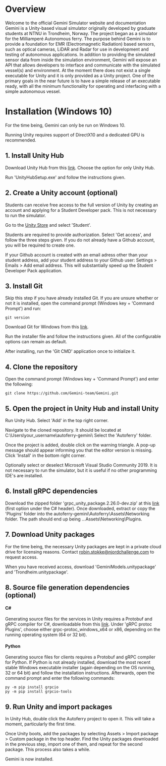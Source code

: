 # Overview

Welcome to the official Gemini Simulator website and documentation
Gemini is a Unity-based visual simulator originally developed by graduate students at NTNU in Trondheim, Norway. The project began as a simulator for the Milliamperé Autonomous ferry. The purpose behind Gemini is to provide a foundation for EMR (Electromagnetic Radiation) based sensors, such as optical cameras, LiDAR and Radar for use in development and testing of autonomous applications. In addition to providing the simulated sensor data from inside the simulation environment, Gemini will expose an API that allows developers to interface and communicate with the simulated vessel(s) and environment. At the moment there does not exist a single executable for Unity and it is only provided as a Unity project. One of the primary goals in the near future is to have a simple release of an executable ready, with all the minimum functionality for operating and interfacing with a simple autonomous vessel.


# Installation \(Windows 10\)

For the time being, Gemini can only be run on Windows 10.

Running Unity requires support of DirectX10 and a dedicated GPU is recommended.

## 1. Install Unity Hub

Download Unity Hub from this [link](https://unity3d.com/get-unity/download). Choose the option for only Unity Hub.

Run 'UnityHubSetup.exe' and follow the instructions given. 

## 2. Create a Unity account \(optional\)

Students can receive free access to the full version of Unity by creating an account and applying for a Student Developer pack. This is not necessary to run the simulator.

Go to the [Unity Store](https://store.unity.com/#plans-individual) and select 'Student'.

Students are required to provide authorization. Select 'Get access', and follow the three steps given. If you do not already have a Github account, you will be required to create one.

If your Github account is created with an email adress other than your student address, add your student address to your Github user: Settings &gt; Emails &gt; Add email address. This will substantially speed up the Student Developer Pack application.

## 3. Install Git

Skip this step if you have already installed Git. If you are unsure whether or not it is installed, open the command prompt \(Windows key + 'Command Prompt'\) and run:

```text
git version
```

Download Git for Windows from this [link](https://gitforwindows.org/). 

Run the installer file and follow the instructions given. All of the configurable options can remain as default.

After installing,  run the 'Git CMD' application once to initialize it.

## 4. Clone the repository

Open the command prompt \(Windows key + 'Command Prompt'\) and enter the following:

```text
git clone https://github.com/Gemini-team/Gemini.git
```

## 5. Open the project in Unity Hub and install Unity

Run Unity Hub. Select 'Add' in the top right corner.

Navigate to the cloned repository. It should be located at C:\Users\your\_username\autoferry-gemini\ Select the 'Autoferry' folder.

Once the project is added, double click on the warning triangle. A pop-up message should appear informing you that the editor version is missing. Click 'Install' in the bottom right corner. 

Optionally select or deselect Microsoft Visual Studio Community 2019. It is not necessary to run the simulator, but it is useful if no other programming IDE's are installed.

## 6. Install gRPC dependencies

Download the zipped folder 'grpc\_unity\_package.2.26.0-dev.zip' at this [link](https://packages.grpc.io/archive/2019/12/a02d6b9be81cbadb60eed88b3b44498ba27bcba9-edd81ac6-e3d1-461a-a263-2b06ae913c3f/index.xml) \(first option under the C\# header\). Once downloaded,  extract or copy the 'Plugins' folder into the autoferry-gemini\Autoferry\Assets\Networking folder. The path should end up being ...Assets\Networking\Plugins.

## 7. Download Unity packages

For the time being, the necessary Unity packages are kept in a private cloud drive for licensing reasons. Contact robin.stokke@njordchallenge.com to request access.

When you have received access, download 'GeminiModels.unitypackage' and 'Trondheim.unitypackage'.

## 8. Source file generation dependencies \(optional\)

#### C\#

Generating source files for the services in Unity requires a Protobuf and gRPC compiler for C\#, downloadable from this [link](https://packages.grpc.io/archive/2020/06/039e7759c5202f7cfb808d4d55d4cde531b951c5-d225705a-89df-4405-a33f-df7d0073a69d/index.xml). Under 'gRPC protoc Plugins', choose either grpc-protoc\_windows\_x64 or x86, depending on the running operating system \(64 or 32 bit\).

#### Python

Generating source files for clients requires a Protobuf and gRPC compiler for Python. If Python is not already installed, download the most recent stable Windows executable installer \(again depending on the OS running, 32 or 64 bit\) and follow the installation instructions. Afterwards, open the command prompt and enter the following commands:

```text
py -m pip install grpcio
py -m pip install grpcio-tools
```

## 9. Run Unity and import packages

In Unity Hub, double click the Autoferry project to open it. This will take a moment, particularly the first time.

Once Unity boots, add the packages by selecting Assets &gt; Import package &gt; Custom package in the top header. Find the Unity packages downloaded in the previous step, import one of them, and repeat for the second package. This process also takes a while.

Gemini is now installed.



